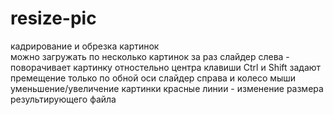 # resize-pic
кадрирование и обрезка картинок<br>
можно загружать по несколько картинок за раз
слайдер слева - поворачивает картинку отностельно центра
клавиши Ctrl и Shift задают премещение только по обной оси
слайдер справа и колесо мыши уменьшение/увеличение картинки
красные линии - изменение размера результирующего файла
